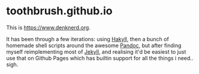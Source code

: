 # toothbrush.github.io

This is https://www.denknerd.org.

It has been through a few iterations: using [Hakyll](https://jaspervdj.be/hakyll/), then a bunch of homemade shell scripts around the awesome [Pandoc](https://pandoc.org/), but after finding myself reimplementing most of [Jekyll](https://jekyllrb.com/), and realising it'd be easiest to just use that on Github Pages which has builtin support for all the things i need.. sigh.
